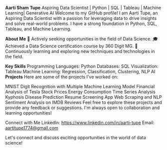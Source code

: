 
**Aarti Sham Tupe**
Aspiring Data Scientist | Python | SQL | Tableau | Machine Learning| Generative AI
Welcome to my GitHub profile! I am Aarti Tupe, an Aspiring Data Scientist with a passion for leveraging data to drive insights and solve real-world problems. I have a strong foundation in Python, SQL, Tableau, and Machine Learning.

**About Me**
💼 Actively seeking opportunities in the field of Data Science.
🎓 Achieved a Data Science certification course by 360 Digit MG.
🌱 Continuously learning and exploring new techniques and technologies in the field.

**Key Skills**
Programming Languages: Python
Databases: SQL
Visualization: Tableau
Machine Learning: Regression, Classification, Clustering, NLP
AI
**Projects**
Here are some of the projects I've worked on:

MNIST Digit Recognition with Multiple Machine Learning Model
Financial Analysis of Tesla Stock Prices
Energy Consumption Time Series Analysis
Kyphosis Disease Prediction
Resume Screening App
Web Scraping and NLP
Sentiment Analysis on IMDB Reviews
Feel free to explore these projects and provide any feedback or suggestions. I'm always open to collaboration and learning opportunities!

Connect with Me
LinkedIn: https://www.linkedin.com/in/aarti-tupe 
Email: aartitupe1774@gmail.com

Let's connect and discuss exciting opportunities in the world of data science!
